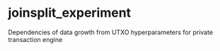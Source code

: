 # joinsplit_experiment
Dependencies of data growth from UTXO hyperparameters for private transaction engine
